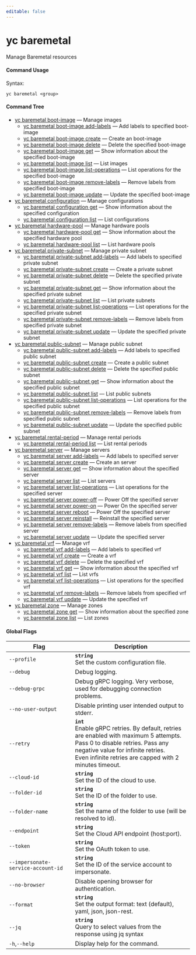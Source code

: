 ```yaml
---
editable: false
---
```


# yc baremetal

Manage  Baremetal resources

#### Command Usage

Syntax: 

`yc baremetal <group>`

#### Command Tree

- [yc baremetal boot-image](boot-image/index.md) — Manage images
	- [yc baremetal boot-image add-labels](boot-image/add-labels.md) — Add labels to specified boot-image
	- [yc baremetal boot-image create](boot-image/create.md) — Create an boot-image
	- [yc baremetal boot-image delete](boot-image/delete.md) — Delete the specified boot-image
	- [yc baremetal boot-image get](boot-image/get.md) — Show information about the specified boot-image
	- [yc baremetal boot-image list](boot-image/list.md) — List images
	- [yc baremetal boot-image list-operations](boot-image/list-operations.md) — List operations for the specified boot-image
	- [yc baremetal boot-image remove-labels](boot-image/remove-labels.md) — Remove labels from specified boot-image
	- [yc baremetal boot-image update](boot-image/update.md) — Update the specified boot-image
- [yc baremetal configuration](configuration/index.md) — Manage configurations
	- [yc baremetal configuration get](configuration/get.md) — Show information about the specified configuration
	- [yc baremetal configuration list](configuration/list.md) — List configurations
- [yc baremetal hardware-pool](hardware-pool/index.md) — Manage hardware pools
	- [yc baremetal hardware-pool get](hardware-pool/get.md) — Show information about the specified hardware pool
	- [yc baremetal hardware-pool list](hardware-pool/list.md) — List hardware pools
- [yc baremetal private-subnet](private-subnet/index.md) — Manage private subnet
	- [yc baremetal private-subnet add-labels](private-subnet/add-labels.md) — Add labels to specified private subnet
	- [yc baremetal private-subnet create](private-subnet/create.md) — Create a private subnet
	- [yc baremetal private-subnet delete](private-subnet/delete.md) — Delete the specified private subnet
	- [yc baremetal private-subnet get](private-subnet/get.md) — Show information about the specified private subnet
	- [yc baremetal private-subnet list](private-subnet/list.md) — List private subnets
	- [yc baremetal private-subnet list-operations](private-subnet/list-operations.md) — List operations for the specified private subnet
	- [yc baremetal private-subnet remove-labels](private-subnet/remove-labels.md) — Remove labels from specified private subnet
	- [yc baremetal private-subnet update](private-subnet/update.md) — Update the specified private subnet
- [yc baremetal public-subnet](public-subnet/index.md) — Manage public subnet
	- [yc baremetal public-subnet add-labels](public-subnet/add-labels.md) — Add labels to specified public subnet
	- [yc baremetal public-subnet create](public-subnet/create.md) — Create a public subnet
	- [yc baremetal public-subnet delete](public-subnet/delete.md) — Delete the specified public subnet
	- [yc baremetal public-subnet get](public-subnet/get.md) — Show information about the specified public subnet
	- [yc baremetal public-subnet list](public-subnet/list.md) — List public subnets
	- [yc baremetal public-subnet list-operations](public-subnet/list-operations.md) — List operations for the specified public subnet
	- [yc baremetal public-subnet remove-labels](public-subnet/remove-labels.md) — Remove labels from specified public subnet
	- [yc baremetal public-subnet update](public-subnet/update.md) — Update the specified public subnet
- [yc baremetal rental-period](rental-period/index.md) — Manage rental periods
	- [yc baremetal rental-period list](rental-period/list.md) — List rental periods
- [yc baremetal server](server/index.md) — Manage servers
	- [yc baremetal server add-labels](server/add-labels.md) — Add labels to specified server
	- [yc baremetal server create](server/create.md) — Create an server
	- [yc baremetal server get](server/get.md) — Show information about the specified server
	- [yc baremetal server list](server/list.md) — List servers
	- [yc baremetal server list-operations](server/list-operations.md) — List operations for the specified server
	- [yc baremetal server power-off](server/power-off.md) — Power Off the specified server
	- [yc baremetal server power-on](server/power-on.md) — Power On the specified server
	- [yc baremetal server reboot](server/reboot.md) — Power Off the specified server
	- [yc baremetal server reinstall](server/reinstall.md) — Reinstall the specified server
	- [yc baremetal server remove-labels](server/remove-labels.md) — Remove labels from specified server
	- [yc baremetal server update](server/update.md) — Update the specified server
- [yc baremetal vrf](vrf/index.md) — Manage vrf
	- [yc baremetal vrf add-labels](vrf/add-labels.md) — Add labels to specified vrf
	- [yc baremetal vrf create](vrf/create.md) — Create a vrf
	- [yc baremetal vrf delete](vrf/delete.md) — Delete the specified vrf
	- [yc baremetal vrf get](vrf/get.md) — Show information about the specified vrf
	- [yc baremetal vrf list](vrf/list.md) — List vrfs
	- [yc baremetal vrf list-operations](vrf/list-operations.md) — List operations for the specified vrf
	- [yc baremetal vrf remove-labels](vrf/remove-labels.md) — Remove labels from specified vrf
	- [yc baremetal vrf update](vrf/update.md) — Update the specified vrf
- [yc baremetal zone](zone/index.md) — Manage zones
	- [yc baremetal zone get](zone/get.md) — Show information about the specified zone
	- [yc baremetal zone list](zone/list.md) — List zones

#### Global Flags

| Flag | Description |
|----|----|
|`--profile`|<b>`string`</b><br/>Set the custom configuration file.|
|`--debug`|Debug logging.|
|`--debug-grpc`|Debug gRPC logging. Very verbose, used for debugging connection problems.|
|`--no-user-output`|Disable printing user intended output to stderr.|
|`--retry`|<b>`int`</b><br/>Enable gRPC retries. By default, retries are enabled with maximum 5 attempts.<br/>Pass 0 to disable retries. Pass any negative value for infinite retries.<br/>Even infinite retries are capped with 2 minutes timeout.|
|`--cloud-id`|<b>`string`</b><br/>Set the ID of the cloud to use.|
|`--folder-id`|<b>`string`</b><br/>Set the ID of the folder to use.|
|`--folder-name`|<b>`string`</b><br/>Set the name of the folder to use (will be resolved to id).|
|`--endpoint`|<b>`string`</b><br/>Set the Cloud API endpoint (host:port).|
|`--token`|<b>`string`</b><br/>Set the OAuth token to use.|
|`--impersonate-service-account-id`|<b>`string`</b><br/>Set the ID of the service account to impersonate.|
|`--no-browser`|Disable opening browser for authentication.|
|`--format`|<b>`string`</b><br/>Set the output format: text (default), yaml, json, json-rest.|
|`--jq`|<b>`string`</b><br/>Query to select values from the response using jq syntax|
|`-h`,`--help`|Display help for the command.|

